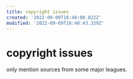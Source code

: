 ```yaml
---
title: copyright issues
created: '2022-09-09T16:40:00.822Z'
modified: '2022-09-09T16:40:43.329Z'
---
```


# copyright issues

only mention sources from some major leagues.
